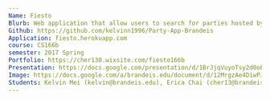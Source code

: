 ```yaml
---
Name: Fiesto
Blurb: Web application that allow users to search for parties hosted by other users on our platform
Github: https://github.com/kelvinn1996/Party-App-Brandeis
Application: fiesto.herokuapp.com
course: CS166b
semester: 2017 Spring
Portfolio: https://cher130.wixsite.com/fiesto166b
Presentation: https://docs.google.com/presentation/d/1BrJjqVuyoTsy2d0oEf4RxSwub8YbLE1aMWq1-QFcvIE/edit?usp=sharing
Image: https://docs.google.com/a/brandeis.edu/document/d/12MrgzAe4DiwPJQ0WFzJ1jg3Y8OyazRUEpZp068Ic3mk/edit?usp=sharing
Students: Kelvin Mei (kelvin@brandeis.edu), Erica Chai (cher13@brandeis.edu), Jorden Rabasco (jordenrabasco1@gmail.com)
---
```

